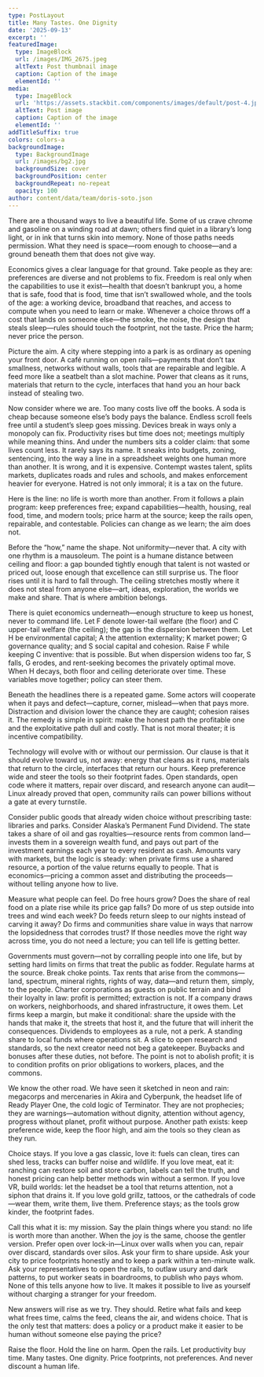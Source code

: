 ```yaml
---
type: PostLayout
title: Many Tastes. One Dignity
date: '2025-09-13'
excerpt: ''
featuredImage:
  type: ImageBlock
  url: /images/IMG_2675.jpeg
  altText: Post thumbnail image
  caption: Caption of the image
  elementId: ''
media:
  type: ImageBlock
  url: 'https://assets.stackbit.com/components/images/default/post-4.jpeg'
  altText: Post image
  caption: Caption of the image
  elementId: ''
addTitleSuffix: true
colors: colors-a
backgroundImage:
  type: BackgroundImage
  url: /images/bg2.jpg
  backgroundSize: cover
  backgroundPosition: center
  backgroundRepeat: no-repeat
  opacity: 100
author: content/data/team/doris-soto.json
---
```

There are a thousand ways to live a beautiful life. Some of us crave chrome and gasoline on a winding road at dawn; others find quiet in a library’s long light, or in ink that turns skin into memory. None of those paths needs permission. What they need is space—room enough to choose—and a ground beneath them that does not give way.

Economics gives a clear language for that ground. Take people as they are: preferences are diverse and not problems to fix. Freedom is real only when the capabilities to use it exist—health that doesn’t bankrupt you, a home that is safe, food that is food, time that isn’t swallowed whole, and the tools of the age: a working device, broadband that reaches, and access to compute when you need to learn or make. Whenever a choice throws off a cost that lands on someone else—the smoke, the noise, the design that steals sleep—rules should touch the footprint, not the taste. Price the harm; never price the person.

Picture the aim. A city where stepping into a park is as ordinary as opening your front door. A café running on open rails—payments that don’t tax smallness, networks without walls, tools that are repairable and legible. A feed more like a seatbelt than a slot machine. Power that cleans as it runs, materials that return to the cycle, interfaces that hand you an hour back instead of stealing two.

Now consider where we are. Too many costs live off the books. A soda is cheap because someone else’s body pays the balance. Endless scroll feels free until a student’s sleep goes missing. Devices break in ways only a monopoly can fix. Productivity rises but time does not; meetings multiply while meaning thins. And under the numbers sits a colder claim: that some lives count less. It rarely says its name. It sneaks into budgets, zoning, sentencing, into the way a line in a spreadsheet weights one human more than another. It is wrong, and it is expensive. Contempt wastes talent, splits markets, duplicates roads and rules and schools, and makes enforcement heavier for everyone. Hatred is not only immoral; it is a tax on the future.

Here is the line: no life is worth more than another. From it follows a plain program: keep preferences free; expand capabilities—health, housing, real food, time, and modern tools; price harm at the source; keep the rails open, repairable, and contestable. Policies can change as we learn; the aim does not.

Before the “how,” name the shape. Not uniformity—never that. A city with one rhythm is a mausoleum. The point is a humane distance between ceiling and floor: a gap bounded tightly enough that talent is not wasted or priced out, loose enough that excellence can still surprise us. The floor rises until it is hard to fall through. The ceiling stretches mostly where it does not steal from anyone else—art, ideas, exploration, the worlds we make and share. That is where ambition belongs.

There is quiet economics underneath—enough structure to keep us honest, never to command life. Let F denote lower-tail welfare (the floor) and C upper-tail welfare (the ceiling); the gap is the dispersion between them. Let H be environmental capital; A the attention externality; K market power; G governance quality; and S social capital and cohesion. Raise F while keeping C inventive: that is possible. But when dispersion widens too far, S falls, G erodes, and rent-seeking becomes the privately optimal move. When H decays, both floor and ceiling deteriorate over time. These variables move together; policy can steer them.

Beneath the headlines there is a repeated game. Some actors will cooperate when it pays and defect—capture, corner, mislead—when that pays more. Distraction and division lower the chance they are caught; cohesion raises it. The remedy is simple in spirit: make the honest path the profitable one and the exploitative path dull and costly. That is not moral theater; it is incentive compatibility.

Technology will evolve with or without our permission. Our clause is that it should evolve toward us, not away: energy that cleans as it runs, materials that return to the circle, interfaces that return our hours. Keep preference wide and steer the tools so their footprint fades. Open standards, open code where it matters, repair over discard, and research anyone can audit—Linux already proved that open, community rails can power billions without a gate at every turnstile.

Consider public goods that already widen choice without prescribing taste: libraries and parks. Consider Alaska’s Permanent Fund Dividend. The state takes a share of oil and gas royalties—resource rents from common land—invests them in a sovereign wealth fund, and pays out part of the investment earnings each year to every resident as cash. Amounts vary with markets, but the logic is steady: when private firms use a shared resource, a portion of the value returns equally to people. That is economics—pricing a common asset and distributing the proceeds—without telling anyone how to live.

Measure what people can feel. Do free hours grow? Does the share of real food on a plate rise while its price gap falls? Do more of us step outside into trees and wind each week? Do feeds return sleep to our nights instead of carving it away? Do firms and communities share value in ways that narrow the lopsidedness that corrodes trust? If those needles move the right way across time, you do not need a lecture; you can tell life is getting better.

Governments must govern—not by corralling people into one life, but by setting hard limits on firms that treat the public as fodder. Regulate harms at the source. Break choke points. Tax rents that arise from the commons—land, spectrum, mineral rights, rights of way, data—and return them, simply, to the people. Charter corporations as guests on public terrain and bind their loyalty in law: profit is permitted; extraction is not. If a company draws on workers, neighborhoods, and shared infrastructure, it owes them. Let firms keep a margin, but make it conditional: share the upside with the hands that make it, the streets that host it, and the future that will inherit the consequences. Dividends to employees as a rule, not a perk. A standing share to local funds where operations sit. A slice to open research and standards, so the next creator need not beg a gatekeeper. Buybacks and bonuses after these duties, not before. The point is not to abolish profit; it is to condition profits on prior obligations to workers, places, and the commons.

We know the other road. We have seen it sketched in neon and rain: megacorps and mercenaries in Akira and Cyberpunk, the headset life of Ready Player One, the cold logic of Terminator. They are not prophecies; they are warnings—automation without dignity, attention without agency, progress without planet, profit without purpose. Another path exists: keep preference wide, keep the floor high, and aim the tools so they clean as they run.

Choice stays. If you love a gas classic, love it: fuels can clean, tires can shed less, tracks can buffer noise and wildlife. If you love meat, eat it: ranching can restore soil and store carbon, labels can tell the truth, and honest pricing can help better methods win without a sermon. If you love VR, build worlds: let the headset be a tool that returns attention, not a siphon that drains it. If you love gold grillz, tattoos, or the cathedrals of code—wear them, write them, live them. Preference stays; as the tools grow kinder, the footprint fades.

Call this what it is: my mission. Say the plain things where you stand: no life is worth more than another. When the joy is the same, choose the gentler version. Prefer open over lock-in—Linux over walls when you can, repair over discard, standards over silos. Ask your firm to share upside. Ask your city to price footprints honestly and to keep a park within a ten-minute walk. Ask your representatives to open the rails, to outlaw usury and dark patterns, to put worker seats in boardrooms, to publish who pays whom. None of this tells anyone how to live. It makes it possible to live as yourself without charging a stranger for your freedom.

New answers will rise as we try. They should. Retire what fails and keep what frees time, calms the feed, cleans the air, and widens choice. That is the only test that matters: does a policy or a product make it easier to be human without someone else paying the price?

Raise the floor. Hold the line on harm. Open the rails. Let productivity buy time. Many tastes. One dignity. Price footprints, not preferences. And never discount a human life.
